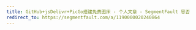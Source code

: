 ```yaml
---
title: GitHub+jsDelivr+PicGo搭建免费图床 - 个人文章 - SegmentFault 思否
redirect_to: https://segmentfault.com/a/1190000020240864
---
```

